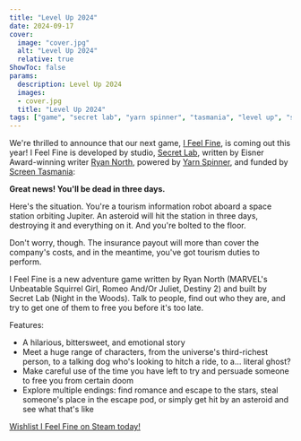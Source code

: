 ```yaml
---
title: "Level Up 2024"
date: 2024-09-17
cover:
  image: "cover.jpg"
  alt: "Level Up 2024"
  relative: true
ShowToc: false
params:
  description: Level Up 2024
  images:
  - cover.jpg
  title: "Level Up 2024"
tags: ["game", "secret lab", "yarn spinner", "tasmania", "level up", "screen tasmania"]
---
```


We're thrilled to announce that our next game, [I Feel Fine](https://store.steampowered.com/app/2150850/I_Feel_Fine/), is coming out this year! I Feel Fine is developed by studio, [Secret Lab](https://secretlab.games), written by Eisner Award-winning writer [Ryan North](https://www.ryannorth.ca/), powered by [Yarn Spinner](https://yarnspinner.dev), and funded by [Screen Tasmania](https://screen.tas.gov.au/home):

**Great news! You'll be dead in three days.**

Here's the situation. You're a tourism information robot aboard a space station orbiting Jupiter. An asteroid will hit the station in three days, destroying it and everything on it. And you're bolted to the floor.

Don't worry, though. The insurance payout will more than cover the company's costs, and in the meantime, you've got tourism duties to perform.

I Feel Fine is a new adventure game written by Ryan North (MARVEL's Unbeatable Squirrel Girl, Romeo And/Or Juliet, Destiny 2) and built by Secret Lab (Night in the Woods). Talk to people, find out who they are, and try to get one of them to free you before it's too late.

Features:
* A hilarious, bittersweet, and emotional story
* Meet a huge range of characters, from the universe's third-richest person, to a talking dog who's looking to hitch a ride, to a... literal ghost?
* Make careful use of the time you have left to try and persuade someone to free you from certain doom
* Explore multiple endings: find romance and escape to the stars, steal someone's place in the escape pod, or simply get hit by an asteroid and see what that's like

[Wishlist I Feel Fine on Steam today!](https://store.steampowered.com/app/2150850/I_Feel_Fine/)